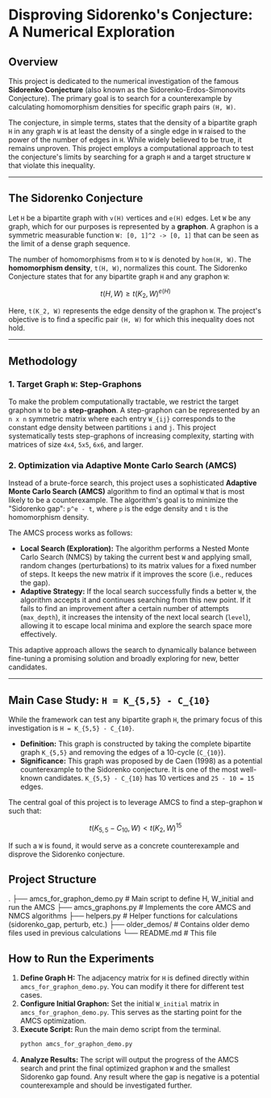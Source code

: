 # Disproving Sidorenko's Conjecture: A Numerical Exploration

## Overview

This project is dedicated to the numerical investigation of the famous **Sidorenko Conjecture** (also known as the Sidorenko-Erdos-Simonovits Conjecture). The primary goal is to search for a counterexample by calculating homomorphism densities for specific graph pairs `(H, W)`.

The conjecture, in simple terms, states that the density of a bipartite graph `H` in any graph `W` is at least the density of a single edge in `W` raised to the power of the number of edges in `H`. While widely believed to be true, it remains unproven. This project employs a computational approach to test the conjecture's limits by searching for a graph `H` and a target structure `W` that violate this inequality.

---

## The Sidorenko Conjecture

Let `H` be a bipartite graph with `v(H)` vertices and `e(H)` edges. Let `W` be any graph, which for our purposes is represented by a **graphon**. A graphon is a symmetric measurable function `W: [0, 1]^2 -> [0, 1]` that can be seen as the limit of a dense graph sequence.

The number of homomorphisms from `H` to `W` is denoted by `hom(H, W)`. The **homomorphism density**, `t(H, W)`, normalizes this count. The Sidorenko Conjecture states that for any bipartite graph `H` and any graphon `W`:

$$t(H, W) \ge t(K_2, W)^{e(H)}$$

Here, `t(K_2, W)` represents the edge density of the graphon `W`. The project's objective is to find a specific pair `(H, W)` for which this inequality does not hold.

---

## Methodology

### 1. Target Graph `W`: Step-Graphons

To make the problem computationally tractable, we restrict the target graphon `W` to be a **step-graphon**. A step-graphon can be represented by an `n x n` symmetric matrix where each entry `W_{ij}` corresponds to the constant edge density between partitions `i` and `j`. This project systematically tests step-graphons of increasing complexity, starting with matrices of size `4x4`, `5x5`, `6x6`, and larger.

### 2. Optimization via Adaptive Monte Carlo Search (AMCS)

Instead of a brute-force search, this project uses a sophisticated **Adaptive Monte Carlo Search (AMCS)** algorithm to find an optimal `W` that is most likely to be a counterexample. The algorithm's goal is to minimize the "Sidorenko gap": `p^e - t`, where `p` is the edge density and `t` is the homomorphism density.

The AMCS process works as follows:
- **Local Search (Exploration):** The algorithm performs a Nested Monte Carlo Search (NMCS) by taking the current best `W` and applying small, random changes (perturbations) to its matrix values for a fixed number of steps. It keeps the new matrix if it improves the score (i.e., reduces the gap).
- **Adaptive Strategy:** If the local search successfully finds a better `W`, the algorithm accepts it and continues searching from this new point. If it fails to find an improvement after a certain number of attempts (`max_depth`), it increases the intensity of the next local search (`level`), allowing it to escape local minima and explore the search space more effectively.

This adaptive approach allows the search to dynamically balance between fine-tuning a promising solution and broadly exploring for new, better candidates.

---

## Main Case Study: `H = K_{5,5} - C_{10}`

While the framework can test any bipartite graph `H`, the primary focus of this investigation is `H = K_{5,5} - C_{10}`.

- **Definition:** This graph is constructed by taking the complete bipartite graph `K_{5,5}` and removing the edges of a 10-cycle (`C_{10}`).
- **Significance:** This graph was proposed by de Caen (1998) as a potential counterexample to the Sidorenko conjecture. It is one of the most well-known candidates. `K_{5,5} - C_{10}` has 10 vertices and `25 - 10 = 15` edges.

The central goal of this project is to leverage AMCS to find a step-graphon `W` such that:

$$t(K_{5,5} - C_{10}, W) < t(K_2, W)^{15}$$

If such a `W` is found, it would serve as a concrete counterexample and disprove the Sidorenko conjecture.

## Project Structure


.
├── amcs_for_graphon_demo.py  # Main script to define H, W_initial and run the AMCS
├── amcs_graphons.py          # Implements the core AMCS and NMCS algorithms
├── helpers.py                # Helper functions for calculations (sidorenko_gap, perturb, etc.)
├── older_demos/                # Contains older demo files used in previous calculations
└── README.md                   # This file


## How to Run the Experiments

1.  **Define Graph H:** The adjacency matrix for `H` is defined directly within `amcs_for_graphon_demo.py`. You can modify it there for different test cases.
2.  **Configure Initial Graphon:** Set the initial `W_initial` matrix in `amcs_for_graphon_demo.py`. This serves as the starting point for the AMCS optimization.
3.  **Execute Script:** Run the main demo script from the terminal.
    ```bash
    python amcs_for_graphon_demo.py
    ```
4.  **Analyze Results:** The script will output the progress of the AMCS search and print the final optimized graphon `W` and the smallest Sidorenko gap found. Any result where the gap is negative is a potential counterexample and should be investigated further.
